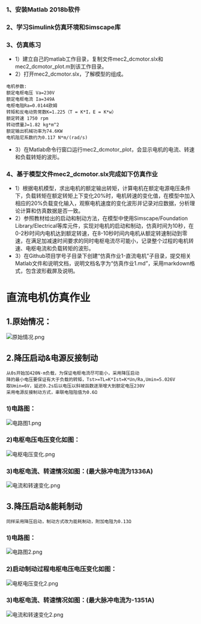 ### 1、安装Matlab 2018b软件

### 2、学习Simulink仿真环境和Simscape库

### 3、仿真练习
- 1）建立自己的matlab工作目录，复制文件mec2_dcmotor.slx和mec2_dcmotor_plot.m到该工作目录。
- 2）打开mec2_dcmotor.slx，了解模型的组成。
```
电机参数:
额定电枢电压 Va=230V
额定电枢电流 Ia=349A
电枢电阻Ra=0.0144欧姆
转矩和反电动势常数K=1.225（T = K*I，E = K*w）
额定转速 1750 rpm
转动惯量J=1.82 kg*m^2
额定输出机械功率为74.6KW
电机阻尼系数约为0.117 N*m/(rad/s)
```

- 3）在Matlab命令行窗口运行mec2_dcmotor_plot，会显示电机的电流、转速和负载转矩的波形。

### 4、基于模型文件mec2_dcmotor.slx完成如下仿真作业

- 1）根据电机模型，求出电机的额定输出转矩，计算电机在额定电源电压条件下，负载转矩在额定转矩上下变化20%时，电机转速的变化值，在模型中加入相应的20%负载变化输入，观察电机速度的变化波形并记录对应数据，分析理论计算和仿真数据是否一致。
- 2）参照教材给出的启动和制动方法，在模型中使用Simscape/Foundation Library/Electrical等库元件，实现对电机的启动和制动，仿真时间为10秒，在0-2秒时间内电机达到额定转速，在8-10秒时间内电机从额定转速制动到零速，在满足加减速时间要求的同时电枢电流尽可能小，记录整个过程的电机转速、电枢电流和负载转矩的波形。
- 3）在Github项目学号子目录下创建“仿真作业1-直流电机”子目录，提交相关Matlab文件和说明文档，说明文档名字为“仿真作业1.md”，采用markdown格式，包含波形截屏及说明。

# 直流电机仿真作业
## 1.原始情况：
![原始情况.png](https://i.loli.net/2019/03/08/5c8253c5e0f1e.png)
## 2.降压启动&电源反接制动
```
从0s开始加420N·m负载，为保证电枢电流尽可能小，采用降压启动
降的最小电压要保证有大于负载的转矩，Tst>=TL=K*Ist=K*Un/Ra,Umin=5.026V
取Umin=6V，延迟0.2s后以电压以斜坡函数逐渐增大到额定电压230V
采用电源反接制动方式，串联电阻阻值为0.6Ω
```

### 1)电路图：
![电路图1.png](https://i.loli.net/2019/03/08/5c825485545b0.png)
### 2)电枢电压电压变化如图：
![电枢电压变化.png](https://i.loli.net/2019/03/08/5c8254bf9bb16.png)
### 3)电枢电流、转速情况如图：(最大脉冲电流为1336A)
![电流和转速变化.png](https://i.loli.net/2019/03/08/5c82552540996.png)


## 3.降压启动&能耗制动
```
同样采用降压启动，制动方式改为能耗制动，附加电阻为0.13Ω
```

### 1)电路图：
![电路图2.png](https://i.loli.net/2019/03/08/5c82556cddcbb.png)
### 2)启动制动过程电枢电压电压变化如图：
![电枢电压变化2.png](https://i.loli.net/2019/03/08/5c82557713ce0.png)
### 3)电枢电流、转速情况如图：(最大脉冲电流为-1351A)
![电流和转速变化2.png](https://i.loli.net/2019/03/08/5c82558883a16.png)
